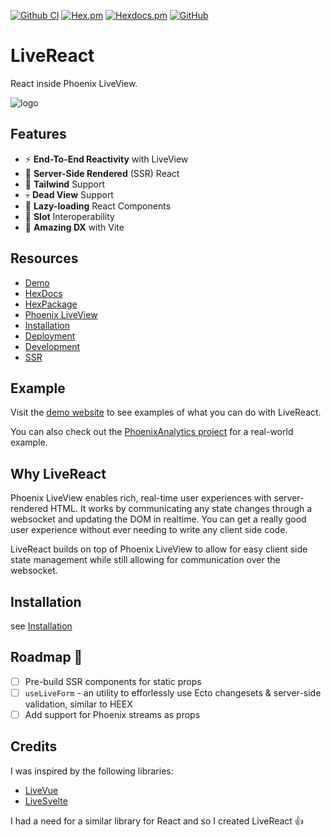 [![Github CI](https://github.com/mrdotb/live_react/workflows/Tests/badge.svg)](https://github.com/mrdotb/live_react/actions)
[![Hex.pm](https://img.shields.io/hexpm/v/live_react.svg)](https://hex.pm/packages/live_react)
[![Hexdocs.pm](https://img.shields.io/badge/docs-hexdocs.pm-purple)](https://hexdocs.pm/live_react)
[![GitHub](https://img.shields.io/github/stars/mrdotb/live_react?style=social)](https://github.com/mrdotb/live_react)

# LiveReact

React inside Phoenix LiveView.

![logo](https://github.com/mrdotb/live_react/blob/main/logo.svg?raw=true)

## Features

- ⚡ **End-To-End Reactivity** with LiveView
- 🔋 **Server-Side Rendered** (SSR) React
- 🦄 **Tailwind** Support
- 💀 **Dead View** Support
- 🐌 **Lazy-loading** React Components
- 🦥 **Slot** Interoperability
- 🚀 **Amazing DX** with Vite

## Resources

- [Demo](https://live-react-examples.fly.dev/simple)
- [HexDocs](https://hexdocs.pm/live_react)
- [HexPackage](https://hex.pm/packages/live_react)
- [Phoenix LiveView](https://github.com/phoenixframework/phoenix_live_view)
- [Installation](/guides/installation.md)
- [Deployment](/guides/deployment.md)
- [Development](/guides/development.md)
- [SSR](/guides/ssr.md)

## Example

Visit the [demo website](https://live-react-examples.fly.dev/simple) to see examples of what you can do with LiveReact.

You can also check out the [PhoenixAnalytics project](https://github.com/lalabuy948/PhoenixAnalytics) for a real-world example.

## Why LiveReact

Phoenix LiveView enables rich, real-time user experiences with server-rendered HTML.
It works by communicating any state changes through a websocket and updating the DOM in realtime.
You can get a really good user experience without ever needing to write any client side code.

LiveReact builds on top of Phoenix LiveView to allow for easy client side state management while still allowing for communication over the websocket.

## Installation

see [Installation](/guides/installation.md)

## Roadmap 🎯

- [ ] Pre-build SSR components for static props
- [ ] `useLiveForm` - an utility to efforlessly use Ecto changesets & server-side validation, similar to HEEX
- [ ] Add support for Phoenix streams as props

## Credits

I was inspired by the following libraries:

- [LiveVue](https://github.com/Valian/live_vue)
- [LiveSvelte](https://github.com/woutdp/live_svelte)

I had a need for a similar library for React and so I created LiveReact 👍
